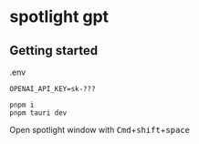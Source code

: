 # spotlight gpt

## Getting started

.env

```
OPENAI_API_KEY=sk-???
```

```
pnpm i
pnpm tauri dev
```

<!-- cmd+shift+space -->

Open spotlight window with <kbd>Cmd</kbd>+<kbd>shift</kbd>+<kbd>space</kbd>

<!-- # Tauri macOS Spotlight Example

This is an example project that shows how to create a macOS Spotlight app using Tauri.

This template is based on Tauri + React + Typescript template. It should help get you started developing with Tauri, React and Typescript in Vite.

## Prerequisites

- _[<ins>Node.js<ins>](https://nodejs.org)_
- _[<ins>Tauri CLI<ins>](https://tauri.studio/docs/getting-started/installation)_

## Getting Started

1. Clone this repository:

```
git clone https://github.com/ahkohd/tauri-macos-spotlight-example.git
```

2. Navigate to the project directory:

```
cd tauri-macos-spotlight-example
```

3. Run the demo

```
pnpm install
pnpm tauri dev
```

4. Press <kbd>Cmd</kbd><kbd>k</kbd> to toggle the spotlight window

![Demo](./demo.gif)

## Recommended IDE Setup

- [VS Code](https://code.visualstudio.com/) + [Tauri](https://marketplace.visualstudio.com/items?itemName=tauri-apps.tauri-vscode) + [rust-analyzer](https://marketplace.visualstudio.com/items?itemName=rust-lang.rust-analyzer)

# License

This project is licensed under the MIT License. See the [LICENSE](./LICENSE.md) file for details. -->
